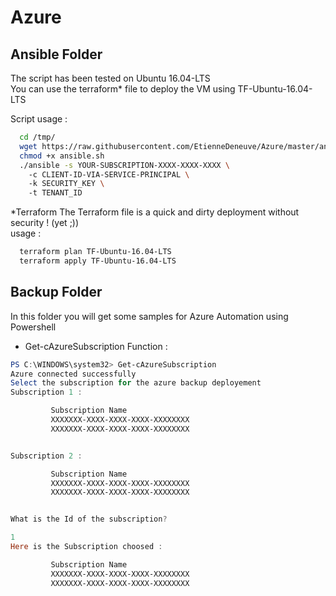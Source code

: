 # Azure 

## Ansible Folder
The script has been tested on Ubuntu 16.04-LTS <br/>
You can use the terraform* file to deploy the VM using TF-Ubuntu-16.04-LTS <br/>


Script usage : 
```bash
  cd /tmp/ 
  wget https://raw.githubusercontent.com/EtienneDeneuve/Azure/master/ansible.sh
  chmod +x ansible.sh
  ./ansible -s YOUR-SUBSCRIPTION-XXXX-XXXX-XXXX \ 
    -c CLIENT-ID-VIA-SERVICE-PRINCIPAL \ 
    -k SECURITY_KEY \ 
    -t TENANT_ID
```


*Terraform
The Terraform file is a quick and dirty deployment without security ! (yet ;)) <br/>
usage : 
```bash
  terraform plan TF-Ubuntu-16.04-LTS
  terraform apply TF-Ubuntu-16.04-LTS
```
## Backup Folder
In this folder you will get some samples for Azure Automation using Powershell

- Get-cAzureSubscription Function :
```Powershell
PS C:\WINDOWS\system32> Get-cAzureSubscription
Azure connected successfully
Select the subscription for the azure backup deployement
Subscription 1 :

         Subscription Name
         XXXXXXX-XXXX-XXXX-XXXX-XXXXXXXX
         XXXXXXX-XXXX-XXXX-XXXX-XXXXXXXX


Subscription 2 :

         Subscription Name
         XXXXXXX-XXXX-XXXX-XXXX-XXXXXXXX
         XXXXXXX-XXXX-XXXX-XXXX-XXXXXXXX


What is the Id of the subscription?

1
Here is the Subscription choosed :

         Subscription Name
         XXXXXXX-XXXX-XXXX-XXXX-XXXXXXXX
         XXXXXXX-XXXX-XXXX-XXXX-XXXXXXXX
```